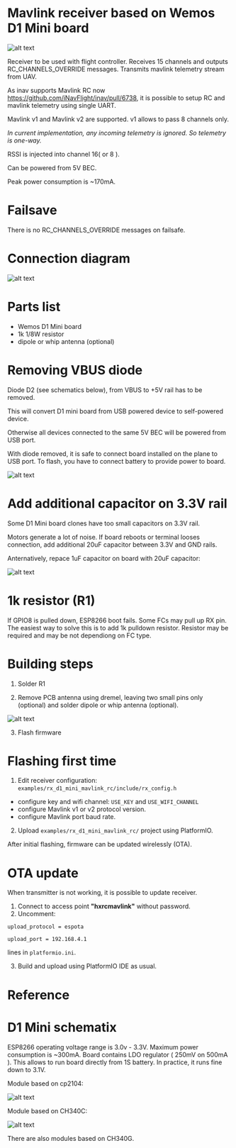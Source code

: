 # Mavlink receiver based on Wemos D1 Mini board

![alt text](https://raw.githubusercontent.com/RomanLut/hx_espnow_rc/main/doc/d1_mini_sbus.jpg "D1 Mini mavlink")

Receiver to be used with flight controller. Receives 15 channels and outputs RC_CHANNELS_OVERRIDE messages.
Transmits mavlink telemetry stream from UAV. 

As inav supports Mavlink RC now https://github.com/iNavFlight/inav/pull/6738, it is possible to setup RC and mavlink telemetry using single UART.

Mavlink v1 and Mavlink v2 are supported. v1 allows to pass 8 channels only.
        
*In current implementation, any incoming telemetry is ignored. So telemetry is one-way.*

RSSI is injected into channel 16( or 8 ).

Can be powered from 5V BEC.

Peak power consumption is ~170mA.

# Failsave

There is no RC_CHANNELS_OVERRIDE messages on failsafe.

# Connection diagram

![alt text](https://raw.githubusercontent.com/RomanLut/hx_espnow_rc/main/doc/rx_d1_mini_mavlink_connections.jpg "D1 Mini mavlink connections")

# Parts list

- Wemos D1 Mini board
- 1k 1/8W resistor 
- dipole or whip antenna (optional)

# Removing VBUS diode

Diode D2 (see schematics below), from VBUS to +5V rail has to be removed.

This will convert D1 mini board from USB powered device to self-powered device.

Otherwise all devices connected to the same 5V BEC will be powered from USB port. 

With diode removed, it is safe to connect board installed on the plane to USB port. To flash, you have to connect battery to provide power to board.

![alt text](https://raw.githubusercontent.com/RomanLut/hx_espnow_rc/main/doc/d1mini_vbus_diode.jpg "D1 Mini VBUS diode")

# Add additional capacitor on 3.3V rail

Some D1 Mini board clones have too small capacitors on 3.3V rail. 

Motors generate a lot of noise. If board reboots or terminal looses connection, add additional 20uF capacitor between 3.3V and GND rails.

Anternatively, repace 1uF capacitor on board with 20uF capacitor:

![alt text](https://raw.githubusercontent.com/RomanLut/hx_espnow_rc/main/doc/d1mini_cap_33v.jpg "D1 Mini cap")

# 1k resistor (R1)
                                               
If GPIO8 is pulled down, ESP8266 boot fails. Some FCs may pull up RX pin. The easiest way to solve this is to add 1k pulldown resistor. Resistor may be required and may be not dependiong on FC type.

# Building steps

1. Solder R1

2. Remove PCB antenna using dremel, leaving two small pins only (optional) and solder dipole or whip antenna (optional).

![alt text](https://raw.githubusercontent.com/RomanLut/hx_espnow_rc/main/doc/d1mini_dipole.jpg "D1 Mini dipole antenna")

3) Flash firmware

# Flashing first time

1. Edit receiver configuration: `examples/rx_d1_mini_mavlink_rc/include/rx_config.h`
 - configure key and wifi channel: `USE_KEY` and `USE_WIFI_CHANNEL`
 - configure Mavlink v1 or v2 protocol version.
 - configure Mavlink port baud rate.

2. Upload `examples/rx_d1_mini_mavlink_rc/` project using PlatformIO.

After initial flashing, firmware can be updated wirelessly (OTA).

# OTA update

When transmitter is not working, it is possible to update receiver.

1. Connect to access point **"hxrcmavlink"** without password.
2. Uncomment:
```
upload_protocol = espota

upload_port = 192.168.4.1
```
lines in `platformio.ini`.

3. Build and upload using PlatformIO IDE as usual.


# Reference

# D1 Mini  schematix

ESP8266 operating voltage range is 3.0v - 3.3V. Maximum power consumption is ~300mA. Board contains LDO regulator ( 250mV on 500mA ). This allows to run board directly from 1S battery. In practice, it runs fine down to 3.1V.

Module based on cp2104:

![alt text](https://raw.githubusercontent.com/RomanLut/hx_espnow_rc/main/doc/esp8266-wemos-d1-mini-pro-schematics.png "D1 Mini schematics cp2104")

Module based on CH340C:

![alt text](https://raw.githubusercontent.com/RomanLut/hx_espnow_rc/main/doc/d1_mini_ch340c.jpg "D1 Mini schematics ch340C")

There are also modules based on CH340G. 

